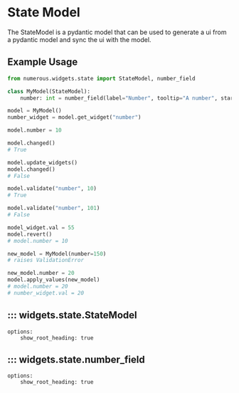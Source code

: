 # State Model

The StateModel is a pydantic model that can be used to generate a ui from a pydantic model and sync the ui with the model.

## Example Usage

```python
from numerous.widgets.state import StateModel, number_field

class MyModel(StateModel):
    number: int = number_field(label="Number", tooltip="A number", start=0, stop=100, default=0, multiple_of=1)

model = MyModel()
number_widget = model.get_widget("number")

model.number = 10

model.changed()
# True

model.update_widgets()
model.changed()
# False

model.validate("number", 10)
# True

model.validate("number", 101)
# False

model_widget.val = 55
model.revert()
# model.number = 10

new_model = MyModel(number=150)
# raises ValidationError

new_model.number = 20
model.apply_values(new_model)
# model.number = 20
# number_widget.val = 20
```

## ::: widgets.state.StateModel
    options:
        show_root_heading: true

## ::: widgets.state.number_field
    options:
        show_root_heading: true
